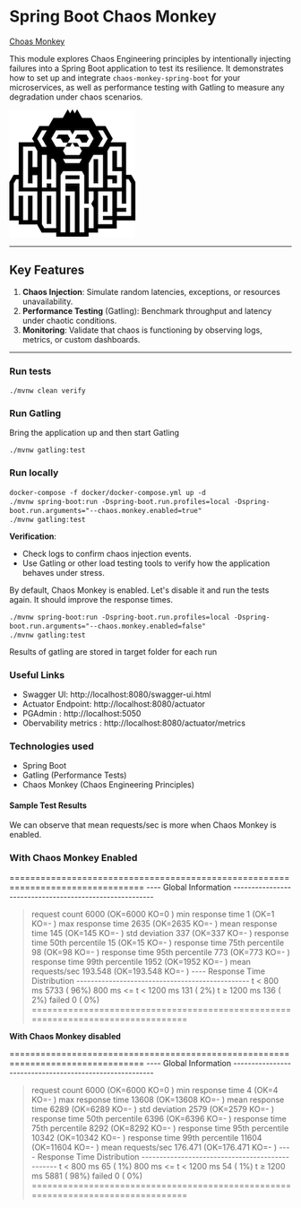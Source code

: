 # Spring Boot Chaos Monkey

[Choas Monkey](https://netflix.github.io/chaosmonkey/)

This module explores Chaos Engineering principles by intentionally injecting failures into a Spring Boot application to test its resilience. It demonstrates how to set up and integrate `chaos-monkey-spring-boot` for your microservices, as well as performance testing with Gatling to measure any degradation under chaos scenarios.


![](../images/chaos-monkey.png)

---

## Key Features

1. **Chaos Injection**: Simulate random latencies, exceptions, or resources unavailability.
2. **Performance Testing** (Gatling): Benchmark throughput and latency under chaotic conditions.
3. **Monitoring**: Validate that chaos is functioning by observing logs, metrics, or custom dashboards.

---

 
### Run tests

```shell
./mvnw clean verify
```

### Run Gatling

Bring the application up and then start Gatling

```shell
./mvnw gatling:test
```

### Run locally

```shell
docker-compose -f docker/docker-compose.yml up -d
./mvnw spring-boot:run -Dspring-boot.run.profiles=local -Dspring-boot.run.arguments="--chaos.monkey.enabled=true"
./mvnw gatling:test
```

**Verification**:

* Check logs to confirm chaos injection events.
* Use Gatling or other load testing tools to verify how the application behaves under stress.

By default, Chaos Monkey is enabled. Let's disable it and run the tests again. It should improve the response times.

```shell
./mvnw spring-boot:run -Dspring-boot.run.profiles=local -Dspring-boot.run.arguments="--chaos.monkey.enabled=false"
./mvnw gatling:test
```

Results of gatling are stored in target folder for each run

### Useful Links

* Swagger UI: http://localhost:8080/swagger-ui.html
* Actuator Endpoint: http://localhost:8080/actuator
* PGAdmin : http://localhost:5050
* Obervability metrics : http://localhost:8080/actuator/metrics

### Technologies used

* Spring Boot
* Gatling (Performance Tests)
* Chaos Monkey (Chaos Engineering Principles)

#### Sample Test Results

We can observe that mean requests/sec is more when Chaos Monkey is enabled.

### With Chaos Monkey Enabled

\================================================================================ ---- Global Information --------------------------------------------------------

> request count 6000 (OK=6000 KO=0 ) min response time 1 (OK=1 KO=- ) max response time 2635 (OK=2635 KO=- ) mean response time 145 (OK=145 KO=- ) std deviation 337 (OK=337 KO=- ) response time 50th percentile 15 (OK=15 KO=- ) response time 75th percentile 98 (OK=98 KO=- ) response time 95th percentile 773 (OK=773 KO=- ) response time 99th percentile 1952 (OK=1952 KO=- ) mean requests/sec 193.548 (OK=193.548 KO=- ) ---- Response Time Distribution ------------------------------------------------ t < 800 ms 5733 ( 96%) 800 ms <= t < 1200 ms 131 ( 2%) t ≥ 1200 ms 136 ( 2%) failed 0 ( 0%) ================================================================================

**With Chaos Monkey disabled**

\================================================================================ ---- Global Information --------------------------------------------------------

> request count 6000 (OK=6000 KO=0 ) min response time 4 (OK=4 KO=- ) max response time 13608 (OK=13608 KO=- ) mean response time 6289 (OK=6289 KO=- ) std deviation 2579 (OK=2579 KO=- ) response time 50th percentile 6396 (OK=6396 KO=- ) response time 75th percentile 8292 (OK=8292 KO=- ) response time 95th percentile 10342 (OK=10342 KO=- ) response time 99th percentile 11604 (OK=11604 KO=- ) mean requests/sec 176.471 (OK=176.471 KO=- ) ---- Response Time Distribution ------------------------------------------------ t < 800 ms 65 ( 1%) 800 ms <= t < 1200 ms 54 ( 1%) t ≥ 1200 ms 5881 ( 98%) failed 0 ( 0%) ================================================================================
